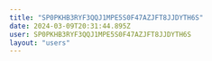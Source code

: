 ```yaml
---
title: "SP0PKHB3RYF3QQJ1MPE5S0F47AZJFT8JJDYTH6S"
date: 2024-03-09T20:31:44.895Z
user: SP0PKHB3RYF3QQJ1MPE5S0F47AZJFT8JJDYTH6S
layout: "users"
---
```

    